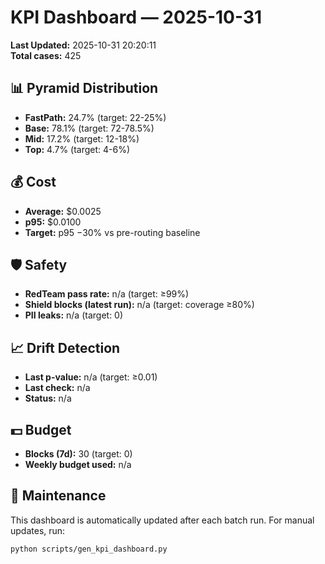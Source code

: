 # KPI Dashboard — 2025-10-31

**Last Updated:** 2025-10-31 20:20:11  
**Total cases:** 425

## 📊 Pyramid Distribution

- **FastPath:** 24.7% (target: 22-25%)
- **Base:** 78.1% (target: 72-78.5%)
- **Mid:** 17.2% (target: 12-18%)
- **Top:** 4.7% (target: 4-6%)

## 💰 Cost

- **Average:** $0.0025
- **p95:** $0.0100
- **Target:** p95 −30% vs pre-routing baseline

## 🛡️ Safety

- **RedTeam pass rate:** n/a (target: ≥99%)
- **Shield blocks (latest run):** n/a (target: coverage ≥80%)
- **PII leaks:** n/a (target: 0)

## 📈 Drift Detection

- **Last p-value:** n/a (target: ≥0.01)
- **Last check:** n/a
- **Status:** n/a

## 💵 Budget

- **Blocks (7d):** 30 (target: 0)
- **Weekly budget used:** n/a

## 🔄 Maintenance

This dashboard is automatically updated after each batch run.
For manual updates, run:
```bash
python scripts/gen_kpi_dashboard.py
```

